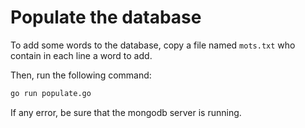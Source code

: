 # Populate the database

To add some words to the database, copy a file named `mots.txt` who contain in each line a word to add.

Then, run the following command:

```bash
go run populate.go
```

If any error, be sure that the mongodb server is running.